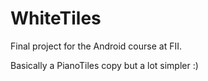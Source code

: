 # WhiteTiles

Final project for the Android course at FII. 

Basically a PianoTiles copy but a lot simpler :)
